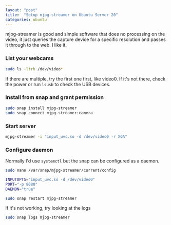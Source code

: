 ```yaml
---
layout: "post"
title:  "Setup mjpg-streamer on Ubuntu Server 20"
categories: ubuntu
---
```


mjpg-streamer is good and simple software that does no processing on the video, it just queries the capture device for a
specific resolution and passes it through to the web. I like it.

<!--more-->

### List your webcams

``` bash
sudo ls -ltrh /dev/video*
```

If there are multiple, try the first one first, like video0. If it's not there, check the power or run `lsusb` to check
the USB devices.

### Install from snap and grant permission

``` bash
sudo snap install mjpg-streamer
sudo snap connect mjpg-streamer:camera
```

### Start server

``` bash
mjpg-streamer -i "input_uvc.so -d /dev/video0 -r XGA"
```

### Configure daemon

Normally I'd use `systemctl` but the snap can be configured as a daemon.

``` bash
sudo nano /var/snap/mjpg-streamer/current/config 
```

``` bash
INPUTOPTS="input_uvc.so -d /dev/video0"
PORT="-p 8080"
DAEMON="true"
```

``` bash
sudo snap restart mjpg-streamer
```

If it's not working, try looking at the logs

``` bash
sudo snap logs mjpg-streamer
```